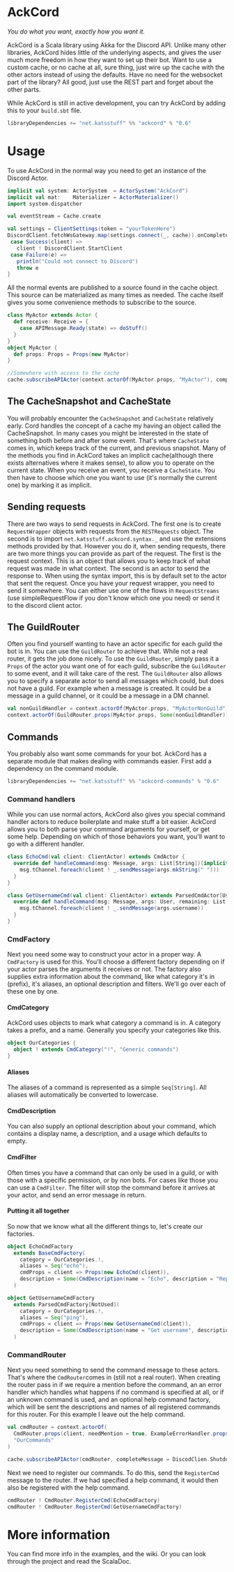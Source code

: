 # AckCord
*You do what you want, exactly how you want it.*

AckCord is a Scala library using Akka for the Discord API. Unlike many other libraries, AckCord hides little of the underlying aspects, and gives the user much more freedom in how they want to set up their bot. Want to use a custom cache, or no cache at all, sure thing, just wire up the cache with the other actors instead of using the defaults. Have no need for the websocket part of the library? All good, just use the REST part and forget about the other parts.

While AckCord is still in active development, you can try AckCord by adding this to your `build.sbt` file.
```scala
libraryDependencies += "net.katsstuff" %% "ackcord" % "0.6"
```

# Usage

To use AckCord in the normal way you need to get an instance of the Discord Actor.
```scala
implicit val system: ActorSystem  = ActorSystem("AckCord")
implicit val mat:    Materializer = ActorMaterializer()
import system.dispatcher

val eventStream = Cache.create

val settings = ClientSettings(token = "yourTokenHere")
DiscordClient.fetchWsGateway.map(settings.connect(_, cache)).onComplete {
 case Success(client) =>
   client ! DiscordClient.StartClient
 case Failure(e) =>
   println("Could not connect to Discord")
   throw e
}
```

All the normal events are published to a source found in the cache object. This source can be materialized as many times as needed. The cache itself gives you some convenience methods to subscribe to the source. 
```scala
class MyActor extends Actor {
  def receive: Receive = {
    case APIMessage.Ready(state) => doStuff()
  }
}
object MyActor {
  def props: Props = Props(new MyActor)
}

//Somewhere with access to the cache
cache.subscribeAPIActor(context.actorOf(MyActor.props, "MyActor"), completeMessage = PoisonPill, classOf[APIMessage.Ready])
```

## The CacheSnapshot and CacheState
You will probably encounter the `CacheSnapshot` and `CacheState` relatively early. Cord handles the concept of a cache my having an object called the CacheSnapshot. In many cases you might be interested in the state of something both before and after some event. That's where `CacheState` comes in, which keeps track of the current, and previous snapshot. Many of the methods you find in AckCord takes an implicit cache(although there exists alternatives where it makes sense), to allow you to operate on the current state. When you receive an event, you receive a `CacheState`. You then have to choose which one you want to use (it's normally the current one) by marking it as implicit.

## Sending requests
There are two ways to send requests in AckCord. The first one is to create `RequestWrapper` objects with requests from the `RESTRequests` object. The second is to import `net.katsstuff.ackcord.syntax._` and use the extensions methods provided by that. However you do it, when sending requests, there are two more things you can provide as part of the request. The first is the request context. This is an object that allows you to keep track of what request was made in what context. The second is an actor to send the response to. When using the syntax import, this is by default set to the actor that sent the request. Once you have your request wrapper, you need to send it somewhere. You can either use one of the flows in `RequestStreams` (use simpleRequestFlow if you don't know which one you need) or send it to the discord client actor.

## The GuildRouter
Often you find yourself wanting to have an actor specific for each guild the bot is in. You can use the `GuildRouter` to achieve that. While not a real router, it gets the job done nicely. To use the `GuildRouter`, simply pass it a `Props` of the actor you want one of for each guild, subscribe the `GuildRouter` to some event, and it will take care of the rest. The `GuildRouter` also allows you to specify a separate actor to send all messages which could, but does not have a guild. For example when a message is created. It could be a message in a guild channel, or it could be a message in a DM channel.
```scala
val nonGuildHandler = context.actorOf(MyActor.props, "MyActorNonGuild")
context.actorOf(GuildRouter.props(MyActor.props, Some(nonGuildHandler)), "MyActor")
```

## Commands
You probably also want some commands for your bot. AckCord has a separate module that makes dealing with commands easier. First add a dependency on the command module.
```scala
libraryDependencies += "net.katsstuff" %% "ackcord-commands" % "0.6"
```

### Command handlers
While you can use normal actors, AckCord also gives you special command handler actors to reduce boilerplate and make stuff a bit easier. AckCord allows you to both parse your command arguments for yourself, or get some help. Depending on which of those behaviors you want, you'll want to go with a different handler.
```scala
class EchoCmd(val client: ClientActor) extends CmdActor {
  override def handleCommand(msg: Message, args: List[String])(implicit c: CacheSnapshot): Unit = {
    msg.tChannel.foreach(client ! _.sendMessage(args.mkString(" ")))
  }
}

class GetUsernameCmd(val client: ClientActor) extends ParsedCmdActor[User] {
  override def handleCommand(msg: Message, args: User, remaining: List[String])(implicit c: CacheSnapshot): Unit = {
    msg.tChannel.foreach(client ! _.sendMessage(args.username))
  }
}
```

### CmdFactory
Next you need some way to construct your actor in a proper way. A `CmdFactory` is used for this. You'll choose a different factory depending on if your actor parses the arguments it receives or not. The factory also supplies extra information about the command, like what category it's in (prefix), it's aliases, an optional description and filters. We'll go over each of these one by one.

#### CmdCategory
AckCord uses objects to mark what category a command is in. A category takes a prefix, and a name. Generally you specify your categories like this.
```scala
object OurCategories {
  object ! extends CmdCategory("!", "Generic commands")
}
```

#### Aliases
The aliases of a command is represented as a simple `Seq[String]`. All aliases will automatically be converted to lowercase.

#### CmdDescription
You can also supply an optional description about your command, which contains a display name, a description, and a usage which defaults to empty.

#### CmdFilter
Often times you have a command that can only be used in a guild, or with those with a specific permission, or by non bots. For cases like those you can use a `CmdFilter`. The filter will stop the command before it arrives at your actor, and send an error message in return.

#### Putting it all together
So now that we know what all the different things to, let's create our factories.
```scala
object EchoCmdFactory
  extends BaseCmdFactory(
    category = OurCategories.!,
    aliases = Seq("echo"),
    cmdProps = client => Props(new EchoCmd(client)),
    description = Some(CmdDescription(name = "Echo", description = "Replies with the message sent to it"))
  )

object GetUsernameCmdFactory
  extends ParsedCmdFactory[NotUsed](
    category = OurCategories.!,
    aliases = Seq("ping"),
    cmdProps = client => Props(new GetUsernameCmd(client)),
    description = Some(CmdDescription(name = "Get username", description = "Get the username of a user"))
  )
```

### CommandRouter
Next you need something to send the command message to these actors. That's where the `CmdRouter`comes in (still not a real router). When creating the router pass in if we require a mention before the command, an an error handler which handles what happens if no command is specified at all, or if an unknown command is used, and an optional help command factory, which will be sent the descriptions and names of all registered commands for this router. For this example I leave out the help command.
```scala
val cmdRouter = context.actorOf(
  CmdRouter.props(client, needMention = true, ExampleErrorHandler.props(client), None),
  "OurCommands"
)

cache.subscribeAPIActor(cmdRouter, completeMessage = DiscodClien.ShutdownClient, classOf[APIMessage.MessageCreate])
```

Next we need to register our commands. To do this, send the `RegisterCmd` message to the router. If we had specified a help command, it would then also be registered with the help command.
```scala
cmdRouter ! CmdRouter.RegisterCmd(EchoCmdFactory)
cmdRouter ! CmdRouter.RegisterCmd(GetUsernameCmdFactory)
```

# More information
You can find more info in the examples, and the wiki. Or you can look through the project and read the ScalaDoc.
